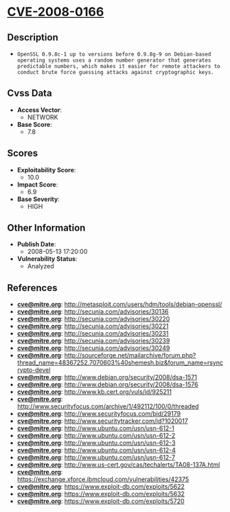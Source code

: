 
# [CVE-2008-0166](https://cve.mitre.org/cgi-bin/cvename.cgi?name=CVE-2008-0166)

## Description

- `OpenSSL 0.9.8c-1 up to versions before 0.9.8g-9 on Debian-based operating systems uses a random number generator that generates predictable numbers, which makes it easier for remote attackers to conduct brute force guessing attacks against cryptographic keys.`

## Cvss Data

- **Access Vector**:
  - NETWORK
- **Base Score**:
  - 7.8

## Scores

- **Exploitability Score**:
  - 10.0
- **Impact Score**:
  - 6.9
- **Base Severity**:
  - HIGH

## Other Information

- **Publish Date**:
  - 2008-05-13 17:20:00
- **Vulnerability Status**:
  - Analyzed

## References

- **cve@mitre.org**: http://metasploit.com/users/hdm/tools/debian-openssl/
- **cve@mitre.org**: http://secunia.com/advisories/30136
- **cve@mitre.org**: http://secunia.com/advisories/30220
- **cve@mitre.org**: http://secunia.com/advisories/30221
- **cve@mitre.org**: http://secunia.com/advisories/30231
- **cve@mitre.org**: http://secunia.com/advisories/30239
- **cve@mitre.org**: http://secunia.com/advisories/30249
- **cve@mitre.org**: http://sourceforge.net/mailarchive/forum.php?thread_name=48367252.7070603%40shemesh.biz&forum_name=rsyncrypto-devel
- **cve@mitre.org**: http://www.debian.org/security/2008/dsa-1571
- **cve@mitre.org**: http://www.debian.org/security/2008/dsa-1576
- **cve@mitre.org**: http://www.kb.cert.org/vuls/id/925211
- **cve@mitre.org**: http://www.securityfocus.com/archive/1/492112/100/0/threaded
- **cve@mitre.org**: http://www.securityfocus.com/bid/29179
- **cve@mitre.org**: http://www.securitytracker.com/id?1020017
- **cve@mitre.org**: http://www.ubuntu.com/usn/usn-612-1
- **cve@mitre.org**: http://www.ubuntu.com/usn/usn-612-2
- **cve@mitre.org**: http://www.ubuntu.com/usn/usn-612-3
- **cve@mitre.org**: http://www.ubuntu.com/usn/usn-612-4
- **cve@mitre.org**: http://www.ubuntu.com/usn/usn-612-7
- **cve@mitre.org**: http://www.us-cert.gov/cas/techalerts/TA08-137A.html
- **cve@mitre.org**: https://exchange.xforce.ibmcloud.com/vulnerabilities/42375
- **cve@mitre.org**: https://www.exploit-db.com/exploits/5622
- **cve@mitre.org**: https://www.exploit-db.com/exploits/5632
- **cve@mitre.org**: https://www.exploit-db.com/exploits/5720
